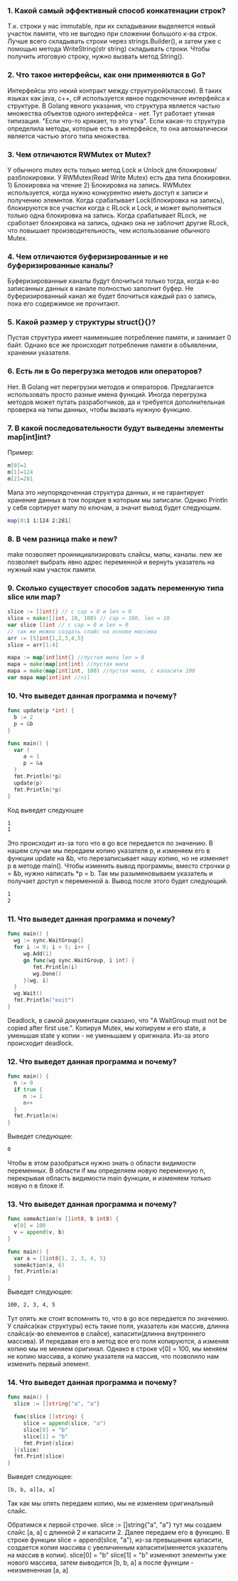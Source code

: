 ### 1. Какой самый эффективный способ конкатенации строк?
Т.к. строки у нас immutable, при их складывании выделяется новый участок памяти, что не выгодно при сложении большого к-ва строк.
Лучше всего складывать строки через strings.Builder(), и затем уже с помощью метода WriteString(str string) складывать строки.
Чтобы получить итоговую строку, нужно вызвать метод String().
### 2. Что такое интерфейсы, как они применяются в Go?
Интерфейсы это некий контракт между структурой(классом). В таких языках как java, c++, c# используется явное подключение интерфейса к структуре. В Golang явного указания, что структура является частью множества объектов одного интерфейса - нет. Тут работает утиная типизация. "Если что-то крякает, то это утка". Если какая-то структура определила методы, которые есть в интерфейсе, то она автоматически является частью этого типа множества.
### 3. Чем отличаются RWMutex от Mutex?
У обычного mutex есть только метод Lock и Unlock для блокировки/разблокировки. У RWMutex(Read Write Mutex) есть два типа блокировки. 1) Блокировка на чтение 2) Блокировка на запись. RWMutex используется, когда нужно конкурентно иметь доступ к записи и получению элемнтов.
Когда срабатывает Lock(блокировка на запись), блокируются все участки когда с RLock и Lock, и может выполняться только одна блокировка на запись. Когда срабатывает RLock, не сработает блокировка на запись, однако она не заблочит другие RLock, что повышает производительность, чем использование обычного Mutex.
### 4. Чем отличаются буферизированные и не буферизированные каналы?
Буферизированные каналы будут блочиться только тогда, когда к-во записанных данных в канале полностью заполнит буфер. Не буферизированный канал же будет блочиться каждый раз о запись, пока его содержимое не прочитают. 
### 5. Какой размер у структуры struct{}{}?
Пустая структура имеет наименьшее потребление памяти, и занимает 0 байт. Однако все же происходит потребление памяти в объявлении, хранении указателя.
### 6. Есть ли в Go перегрузка методов или операторов?
Нет. В Golang нет перегрузки методов и операторов. Предлагается использовать просто разные имена функций. Иногда перегрузка методов может путать разработчиков, да и требуется дополнительная проверка на типы данных, чтобы вызвать нужную функцию.
### 7. В какой последовательности будут выведены элементы map[int]int?
Пример: 
```go
m[0]=1
m[1]=124
m[2]=281
```
Мапа это неупорядоченная структура данных, и не гарантирует хранение данных в том порядке в которым мы записали. Однако Println у себя сортирует мапу по ключам, а значит вывод будет следующим.
```bash
map[0:1 1:124 2:281]
```
### 8. В чем разница make и new?
make позволяет проинициализировать слайсы, мапы, каналы. new же позволяет выбрать явно адрес переменной и вернуть указатель на нужный нам участок памяти.
### 9. Сколько существует способов задать переменную типа slice или map?
```go
slice := []int{} // с cap = 0 и len = 0
slice = make([]int, 10, 100) // cap = 100, len = 10
var slice []int // с cap = 0 и len = 0
// так же можно создать слайс на основе массива
arr := [5]int{1,2,3,4,5}
slice = arr[1:4]

mapa := map[int]int{} //пустая мапа len = 0
mapa = make(map[int]int) //пустая мапа
mapa = make(map[int]int, 100) //пустая мапа, с капасити 100
var mapa map[int]int //nil
```
### 10. Что выведет данная программа и почему?
```go
func update(p *int) {
  b := 2
  p = &b
}

func main() {
  var (
     a = 1
     p = &a
  )
  fmt.Println(*p)
  update(p)
  fmt.Println(*p)
}
```
Код выведет следующее
```bash
1
1
```
Это происходит из-за того что в go все передается по значению. В нашем случае мы передаем копию указателя p, и изменяем его в функции update на &b, что перезаписывает нашу копию, но не изменяет p в методе main().
Чтобы изменить вывод программы, вместо строчки p = &b, нужно написать *p = b. Так мы разыменовываем указатель и получает доступ к переменной a. Вывод после этого будет следующий.
```bash
1
2
```
### 11. Что выведет данная программа и почему?
```go
func main() {
  wg := sync.WaitGroup{}
  for i := 0; i < 5; i++ {
     wg.Add(1)
     go func(wg sync.WaitGroup, i int) {
        fmt.Println(i)
        wg.Done()
     }(wg, i)
  }
  wg.Wait()
  fmt.Println("exit")
}
```
Deadlock, в самой документации сказано, что "A WaitGroup must not be copied after first use.". Копируя Mutex, мы копируем и его state, а уменьшая state у копии - не уменьшаем у оригинала. Из-за этого происходит deadlock.
### 12. Что выведет данная программа и почему?
```go
func main() {
  n := 0
  if true {
     n := 1
     n++
  }
  fmt.Println(n)
}
```
Выведет следующее: 
```bash
0
```
Чтобы в этом разобраться нужно знать о области видимости переменных. В области if мы определяем новую переменную n, перекрывая область видимости main функции, и изменяем только новую n в блоке if.
### 13. Что выведет данная программа и почему?
```go
func someAction(v []int8, b int8) {
  v[0] = 100
  v = append(v, b)
}

func main() {
  var a = []int8{1, 2, 3, 4, 5}
  someAction(a, 6)
  fmt.Println(a)
}
```
Выведет следующее:
```bash
100, 2, 3, 4, 5
```
Тут опять же стоит вспомнить то, что в go все передается по значению. У слайса(как структуры) есть такие поля, указатель как массив, длинна слайса(к-во елементов в слайсе), капасити(длинна внутреннего массива). И передавая его в метод все его поля копируются, а изменяя копию мы не меняем оригинал. Однако в строке v[0] = 100, мы меняем не копию массива, а копию указателя на массив, что позволило нам изменить первый элемент.
### 14. Что выведет данная программа и почему?
```go
func main() {
  slice := []string{"a", "a"}

  func(slice []string) {
     slice = append(slice, "a")
     slice[0] = "b"
     slice[1] = "b"
     fmt.Print(slice)
  }(slice)
  fmt.Print(slice)
}
```
Выведет следующее:
```bash
[b, b, a][a, a]
```
Так как мы опять передаем копию, мы не изменяем оригинальный слайс.

Обратимся к первой строчке. slice := []string{"a", "a"} тут мы создаем слайс [a, a] с длинной 2 и капасити 2.
Далее передаем его в функцию. В строке функции slice = append(slice, "a"), из-за превышения капасити, создается копия массива с увеличинным капасити(меняется указатель на массив в копии). slice[0] = "b" slice[1] = "b" изменяют элементы уже нового массива, затем выводится [b, b, a] а после функции - неизмененная [a, a]
